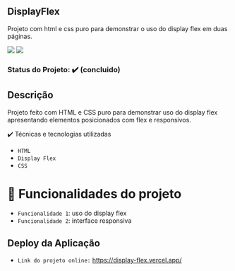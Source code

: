 ## DisplayFlex
Projeto com html e css puro para demonstrar o uso do display flex em duas páginas.

<img src="https://img.shields.io/static/v1?label=css&message=stylesheet&color=blue&style=for-the-badge&logo=CSS"/>
<img src="https://img.shields.io/static/v1?label=Vercel&message=deploy&color=blue&style=for-the-badge&logo=VERCEL"/>

### Status do Projeto: ✔️ (concluido)

## Descrição
Projeto feito com HTML e CSS puro para demonstrar uso do display flex apresentando elementos posicionados com flex e responsivos.

✔️ Técnicas e tecnologias utilizadas
- ``HTML``
- ``Display Flex``
- ``CSS``

# :hammer: Funcionalidades do projeto

- `Funcionalidade 1`: uso do display flex
- `Funcionalidade 2`: interface responsiva

## Deploy da Aplicação
- ``Link do projeto online:`` https://display-flex.vercel.app/
